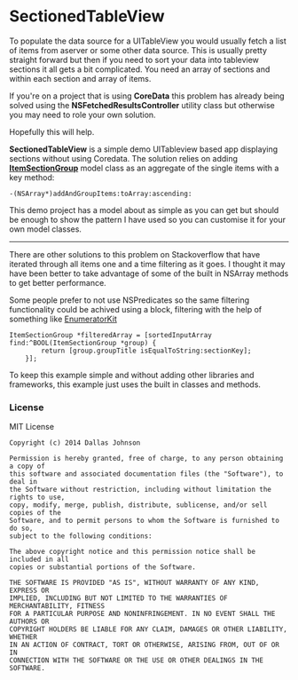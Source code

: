 # SectionedTableView

To populate the data source for a UITableView you would usually fetch a list of items from aserver or some other data source. This is usually pretty straight forward but then if you need to sort your data into tableview sections it all gets a bit complicated. You need an array of sections and within each section and array of items.

If you're on a project that is using **CoreData** this problem has already being solved using the **NSFetchedResultsController** utility class but otherwise you may need to role your own solution. 

Hopefully this will help.

**SectionedTableView** is a simple demo UITableview based app displaying sections without using Coredata. 
The solution relies on adding [**ItemSectionGroup**](SectionedTableView/Model/ItemSectionGroup.m) model class as an aggregate of the single items with a key method:

    -(NSArray*)addAndGroupItems:toArray:ascending:
This demo project has a model about as simple as you can get but should be enough to show the pattern I have used so you can customise it for your own model classes. 

---
There are other solutions to this problem on Stackoverflow that have iterated through all items one and a time filtering as it goes. I thought it may have been better to take advantage of some of the built in NSArray methods to get better performance.

Some people prefer to not use NSPredicates so the same filtering functionality could be achived using a block, filtering with the help of something like [EnumeratorKit](https://github.com/sharplet/EnumeratorKit)

	ItemSectionGroup *filteredArray = [sortedInputArray find:^BOOL(ItemSectionGroup *group) {
            return [group.groupTitle isEqualToString:sectionKey];
        }];
To keep this example simple and without adding other libraries and frameworks, this example just uses the built in classes and methods. 


### License
MIT License

	Copyright (c) 2014 Dallas Johnson
	
	Permission is hereby granted, free of charge, to any person obtaining a copy of
	this software and associated documentation files (the "Software"), to deal in
	the Software without restriction, including without limitation the rights to use,
	copy, modify, merge, publish, distribute, sublicense, and/or sell copies of the
	Software, and to permit persons to whom the Software is furnished to do so,
	subject to the following conditions:
	
	The above copyright notice and this permission notice shall be included in all
	copies or substantial portions of the Software.
	
	THE SOFTWARE IS PROVIDED "AS IS", WITHOUT WARRANTY OF ANY KIND, EXPRESS OR
	IMPLIED, INCLUDING BUT NOT LIMITED TO THE WARRANTIES OF MERCHANTABILITY, FITNESS
	FOR A PARTICULAR PURPOSE AND NONINFRINGEMENT. IN NO EVENT SHALL THE AUTHORS OR
	COPYRIGHT HOLDERS BE LIABLE FOR ANY CLAIM, DAMAGES OR OTHER LIABILITY, WHETHER
	IN AN ACTION OF CONTRACT, TORT OR OTHERWISE, ARISING FROM, OUT OF OR IN
	CONNECTION WITH THE SOFTWARE OR THE USE OR OTHER DEALINGS IN THE SOFTWARE.